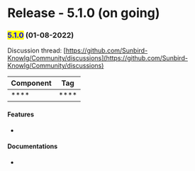 # Release - 5.1.0 (on going)

### <mark style="color:blue;">5.1.0</mark> (01-08-2022)

Discussion thread: [https://github.com/Sunbird-Knowlg/Community/discussions](https://github.com/Sunbird-Knowlg/Community/discussions)

| Component | Tag  |
| --------- | ---- |
| ****      | **** |

#### **Features**

*

#### Documentations

*
